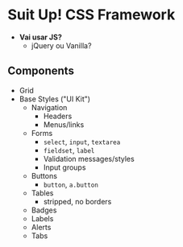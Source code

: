 # Suit Up! CSS Framework

* **Vai usar JS?**
  * jQuery ou Vanilla?

## Components
* Grid
* Base Styles ("UI Kit")
  * Navigation
    * Headers
    * Menus/links
  * Forms
    * `select`, `input`, `textarea`
    * `fieldset`, `label`
    * Validation messages/styles
    * Input groups
  * Buttons
    * `button`, `a.button`
  * Tables
    * stripped, no borders
  * Badges
  * Labels
  * Alerts
  * Tabs